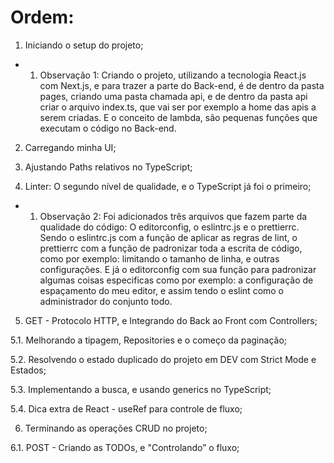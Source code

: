 # Ordem:

1. Iniciando o setup do projeto;

- 1. Observação 1: Criando o projeto, utilizando a tecnologia React.js com Next.js, e para trazer a parte do Back-end, é de dentro da pasta pages, criando uma pasta chamada api, e de dentro da pasta api criar o arquivo index.ts, que vai ser por exemplo a home das apis a serem criadas. E o conceito de lambda, são pequenas funções que executam o código no Back-end. 

2. Carregando minha UI;

3. Ajustando Paths relativos no TypeScript;

4. Linter: O segundo nível de qualidade, e o TypeScript já foi o primeiro;

- 1. Observação 2: Foi adicionados três arquivos que fazem parte da qualidade do código: O editorconfig, o eslintrc.js e o prettierrc. Sendo o eslintrc.js com a função de aplicar as regras de lint, o prettierrc com a função de padronizar toda a escrita de código, como por exemplo: limitando o tamanho de linha, e outras configurações. E já o editorconfig com sua função para padronizar algumas coisas especificas como por exemplo: a configuração de espaçamento do meu editor, e assim tendo o eslint como o administrador do conjunto todo. 

5. GET - Protocolo HTTP, e Integrando do Back ao Front com Controllers;

5.1. Melhorando a tipagem, Repositories e o começo da paginação;

5.2. Resolvendo o estado duplicado do projeto em DEV com Strict Mode e Estados;

5.3. Implementando a busca, e usando generics no TypeScript;

5.4. Dica extra de React - useRef para controle de fluxo;

6. Terminando as operações CRUD no projeto;

6.1. POST - Criando as TODOs, e "Controlando” o fluxo;
